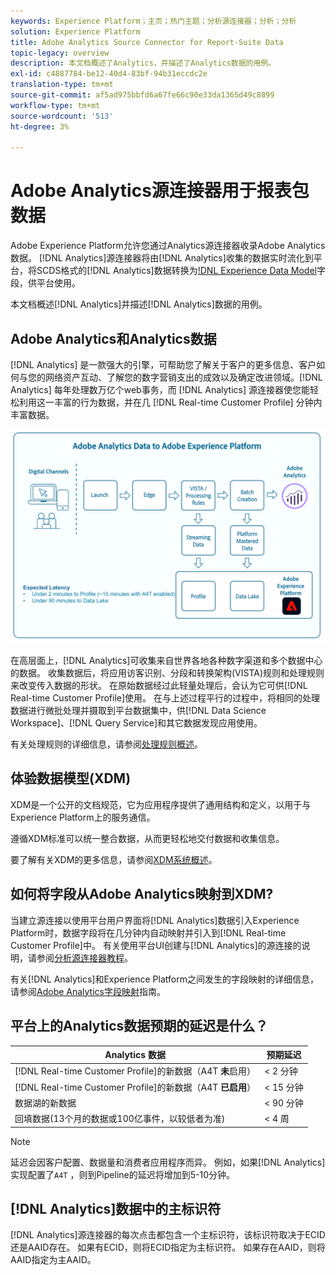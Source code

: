 ```yaml
---
keywords: Experience Platform；主页；热门主题；分析源连接器；分析；分析
solution: Experience Platform
title: Adobe Analytics Source Connector for Report-Suite Data
topic-legacy: overview
description: 本文档概述了Analytics，并描述了Analytics数据的用例。
exl-id: c4887784-be12-40d4-83bf-94b31eccdc2e
translation-type: tm+mt
source-git-commit: af5ad975bbfd6a67fe66c90e33da1365d49c8899
workflow-type: tm+mt
source-wordcount: '513'
ht-degree: 3%

---
```


# Adobe Analytics源连接器用于报表包数据

Adobe Experience Platform允许您通过Analytics源连接器收录Adobe Analytics数据。 [!DNL Analytics]源连接器将由[!DNL Analytics]收集的数据实时流化到平台，将SCDS格式的[!DNL Analytics]数据转换为[!DNL Experience Data Model](XDM)字段，供平台使用。

本文档概述[!DNL Analytics]并描述[!DNL Analytics]数据的用例。

## Adobe Analytics和Analytics数据

[!DNL Analytics] 是一款强大的引擎，可帮助您了解关于客户的更多信息、客户如何与您的网络资产互动、了解您的数字营销支出的成效以及确定改进领域。[!DNL Analytics] 每年处理数万亿个web事务，而 [!DNL Analytics] 源连接器使您能轻松利用这一丰富的行为数据，并在几 [!DNL Real-time Customer Profile] 分钟内丰富数据。

![](./images/analytics-data-experience-platform.png)

在高层面上，[!DNL Analytics]可收集来自世界各地各种数字渠道和多个数据中心的数据。 收集数据后，将应用访客识别、分段和转换架构(VISTA)规则和处理规则来改变传入数据的形状。 在原始数据经过此轻量处理后，会认为它可供[!DNL Real-time Customer Profile]使用。 在与上述过程平行的过程中，将相同的处理数据进行微批处理并摄取到平台数据集中，供[!DNL Data Science Workspace]、[!DNL Query Service]和其它数据发现应用使用。

有关处理规则的详细信息，请参阅[处理规则概述](https://docs.adobe.com/content/help/zh-Hans/analytics/admin/admin-tools/processing-rules/processing-rules.html)。

## 体验数据模型(XDM)

XDM是一个公开的文档规范，它为应用程序提供了通用结构和定义，以用于与Experience Platform上的服务通信。

遵循XDM标准可以统一整合数据，从而更轻松地交付数据和收集信息。

要了解有关XDM的更多信息，请参阅[XDM系统概述](../../../xdm/home.md)。

## 如何将字段从Adobe Analytics映射到XDM?

当建立源连接以使用平台用户界面将[!DNL Analytics]数据引入Experience Platform时，数据字段将在几分钟内自动映射并引入到[!DNL Real-time Customer Profile]中。 有关使用平台UI创建与[!DNL Analytics]的源连接的说明，请参阅[分析源连接器教程](../../tutorials/ui/create/adobe-applications/analytics.md)。

有关[!DNL Analytics]和Experience Platform之间发生的字段映射的详细信息，请参阅[Adobe Analytics字段映射](./mapping/analytics.md)指南。

## 平台上的Analytics数据预期的延迟是什么？

| Analytics 数据 | 预期延迟 |
| -------------- | ---------------- |
| [!DNL Real-time Customer Profile]的新数据（A4T **未**&#x200B;启用） | &lt; 2 分钟 |
| [!DNL Real-time Customer Profile]的新数据（A4T **已启用**） | &lt; 15 分钟 |
| 数据湖的新数据 | &lt; 90 分钟 |
| 回填数据(13个月的数据或100亿事件，以较低者为准) | &lt; 4 周 |

>[!NOTE]
>
>延迟会因客户配置、数据量和消费者应用程序而异。 例如，如果[!DNL Analytics]实现配置了`A4T` ，则到Pipeline的延迟将增加到5-10分钟。

## [!DNL Analytics]数据中的主标识符

[!DNL Analytics]源连接器的每次点击都包含一个主标识符，该标识符取决于ECID还是AAID存在。 如果有ECID，则将ECID指定为主标识符。 如果存在AAID，则将AAID指定为主AAID。
